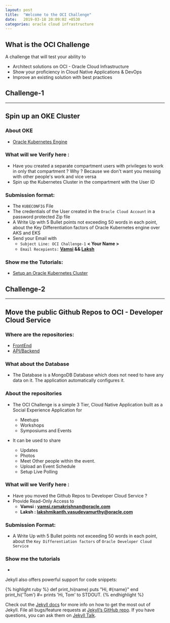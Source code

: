 ```yaml
---
layout: post
title:  "Welcome to the OCI Challenge"
date:   2019-03-18 20:09:02 +0530
categories: oracle cloud infrastructure
---
```



What is the OCI Challenge
--------------------------
A challenge that will test your ability to 
* Architect solutions on OCI - Oracle Cloud Infrastructure
* Show your proficiency in Cloud Native Applications & DevOps
* Improve an existing solution with best practices 

Challenge-1
---

--------------------------------

## Spin up an OKE Cluster 

### About OKE 
* [Oracle Kubernetes Engine](https://cloud.oracle.com/containers/kubernetes-engine)

### What will we Verify here : ###
* Have you created a separate compartment users with privileges to work in only that compartment ? Why ? Because we don't want you messing with other people's work and vice versa
* Spin up the Kubernetes Cluster in the compartment with the User ID 

### Submission format: ###
* The `KUBECONFIG` File 
* The credentials of the User created in the `Oracle Cloud Account` in a password protected Zip file
* A Write Up with 5 Bullet points not exceeding 50 words in each point, about the Key Differentiation factors of Oracle Kubernetes engine over AKS and EKS
* Send your Email with 
  * `Subject Line: OCI Challenge-1`  **< Your Name >**
  * `Email Recepients:` **[Vamsi](mailto:vamsi.ramakrishnan@oracle.com) && [Laksh](mailto:lakshmikanth.vasudevamurthy@oracle.com)**

### Show me the Tutorials: ###
* [Setup an Oracle Kubernetes Cluster](https://www.oracle.com/webfolder/technetwork/tutorials/obe/oci/oke-full/index.html)


Challenge-2
---

-------------------

## Move the public Github Repos to OCI - Developer Cloud Service

### Where are the repositories:
* [FrontEnd](https://github.com/vamsiramakrishnan/ora-se-symposium-frontend)
* [API/Backend](https://github.com/vamsiramakrishnan/ora-se-symposium-backend)

### What about the Database
* The Database is a MongoDB Database which does not need to have any data on it. The application automatically configures it. 

### About the repositories
* The OCI Challenge is a simple 3 Tier, Cloud Native Application built as a Social Experience Application for 
  * Meetups
  * Workshops 
  * Symposiums and Events

* It can be used to share
  * Updates 
  * Photos 
  * Meet Other people within the event. 
  * Upload an Event Schedule
  * Setup Live Polling

### What will we Verify here : 
* Have you moved the Github Repos to Developer Cloud Service ?
* Provide Read-Only Access to 
  * **Vamsi : vamsi.ramakrishnan@oracle.com**
  * **Laksh : lakshmikanth.vasudevamurthy@oracle.com**

### Submission Format: 
* A Write Up with 5 Bullet points not exceeding 50 words in each point, about the `Key Differentiation factors` of `Oracle Developer Cloud Service`

### Show me the tutorials 
* 

Jekyll also offers powerful support for code snippets:

{% highlight ruby %}
def print_hi(name)
  puts "Hi, #{name}"
end
print_hi('Tom')
#= prints 'Hi, Tom' to STDOUT.
{% endhighlight %}

Check out the [Jekyll docs][jekyll-docs] for more info on how to get the most out of Jekyll. File all bugs/feature requests at [Jekyll’s GitHub repo][jekyll-gh]. If you have questions, you can ask them on [Jekyll Talk][jekyll-talk].

[jekyll-docs]: https://jekyllrb.com/docs/home
[jekyll-gh]:   https://github.com/jekyll/jekyll
[jekyll-talk]: https://talk.jekyllrb.com/
